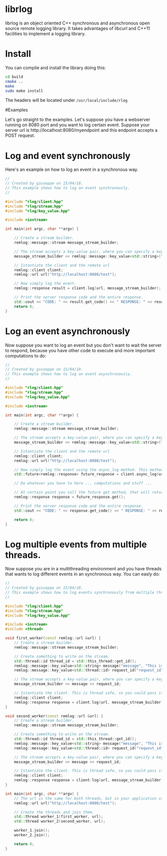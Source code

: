 # librlog
librlog is an object oriented C++ synchronous and asynchronous open source remote logging library.
It takes advantages of libcurl and C++11 facilities to implement a logging library.


# Install
You can compile and install the library doing this:

```bash
cd build
cmake ..
make
sudo make install
```

The headers will be located under ```/usr/local/include/rlog```

#Examples

Let's go straight to the examples. Let's suppose you have a webserver running on 8080 port and you want to log
certain event. Suppose your server url is http://localhost:8080/myendpoint and this endpoint accepts a POST request.

# Log and event synchronously
Here's an example on how to log an event in a synchronous way.

```c++
//
// Created by giuseppe on 15/04/18.
// This example shows how to log an event synchronously.
//

#include "rlog/client.hpp"
#include "rlog/stream.hpp"
#include "rlog/key_value.hpp"

#include <iostream>

int main(int argc, char **argv) {

	// Create a stream builder.
	remlog::message::stream message_stream_builder;

	// The stream accepts a key-value pair, where you can specify a key and its value.
	message_stream_builder << remlog::message::key_value<std::string>("message", "Hello world!");

	// Istantiate the client and the remote url
	remlog::client client;
	remlog::url url("http://localhost:8080/test");

	// Now simply log the event.
	remlog::response result = client.log(url, message_stream_builder);

	// Print the server response code and the entire response.
	std::cout << "CODE: " << result.get_code() << " RESPONSE: " << result.get_response() << std::endl;
	return 0;
}
```

# Log an event asynchronously
Now suppose you want to log an event but you don't want to wait the server to respond, because you have other code to
execute and more important computations to do:

```c++
//
// Created by giuseppe on 15/04/18.
// This example shows how to log an event asynchronously.
//

#include "rlog/client.hpp"
#include "rlog/stream.hpp"
#include "rlog/key_value.hpp"

#include <iostream>

int main(int argc, char **argv) {

	// Create a stream builder.
	remlog::message::stream message_stream_builder;

	// The stream accepts a key-value pair, where you can specify a key and its value.
	message_stream_builder << remlog::message::key_value<std::string>("message", "Hello world!");

	// Istantiate the client and the remote url
	remlog::client client;
	remlog::url url("http://localhost:8080/test");

	// Now simply log the event using the async_log method. This method returns a std::future object.
	std::future<remlog::response> future_response = client.async_log(url, message_stream_builder);

	// Do whatever you have to here ... computations and stuff ...

	// At certain point you call the future get method, that will return the response.
	remlog::response response = future_response.get();

	// Print the server response code and the entire response.
	std::cout << "CODE: " << response.get_code() << " RESPONSE: " << response.get_response() << std::endl;

    return 0;
}
```

# Log multiple events from multiple threads.
Now suppose you are in a multithreading environment and you have threads that wants to log different events in an
synchronous way. You can easly do:

```c++
//
// Created by giuseppe on 15/04/18.
// This example shows how to log events synchronously from multiple threads
//

#include "rlog/client.hpp"
#include "rlog/stream.hpp"
#include "rlog/key_value.hpp"

#include <iostream>
#include <thread>

void first_worker(const remlog::url &url) {
	// Create a stream builder.
	remlog::message::stream message_stream_builder;

	// Create something to write on the stream.
	std::thread::id thread_id = std::this_thread::get_id();
	remlog::message::key_value<std::string> message("message", "This is the first event from the first worker");
	remlog::message::key_value<std::thread::id> request_id("request_id", thread_id);

	// The stream accepts a key-value pair, where you can specify a key and its value.
	message_stream_builder << message << request_id;

	// Istantiate the client. This is thread safe, so you could pass it as parameter.
	remlog::client client;
	remlog::response response = client.log(url, message_stream_builder);
}

void second_worker(const remlog::url &url) {
	// Create a stream builder.
	remlog::message::stream message_stream_builder;

	// Create something to write on the stream.
	std::thread::id thread_id = std::this_thread::get_id();
	remlog::message::key_value<std::string> message("message", "This is the second event from the second worker");
	remlog::message::key_value<std::thread::id> request_id("request_id", thread_id);

	// The stream accepts a key-value pair, where you can specify a key and its value.
	message_stream_builder << message << request_id;

	// Istantiate the client. This is thread safe, so you could pass it as parameter.
	remlog::client client;
	remlog::response response = client.log(url, message_stream_builder);
}

int main(int argc, char **argv) {
	// The url is the same for both threads, but in your application could be different.
	remlog::url url("http://localhost:8080/test");

	// Create the threads and join them.
	std::thread worker_1(first_worker, url);
	std::thread worker_2(second_worker, url);

	worker_1.join();
	worker_2.join();

	return 0;
}
```
